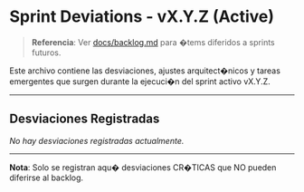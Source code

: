 ﻿# Sprint Deviations - vX.Y.Z (Active)

> **Referencia**: Ver [docs/backlog.md](backlog.md) para �tems diferidos a sprints futuros.

Este archivo contiene las desviaciones, ajustes arquitect�nicos y tareas emergentes que surgen durante la ejecuci�n del sprint activo vX.Y.Z.

---

## Desviaciones Registradas

*No hay desviaciones registradas actualmente.*

---

**Nota**: Solo se registran aqu� desviaciones CR�TICAS que NO pueden diferirse al backlog.
